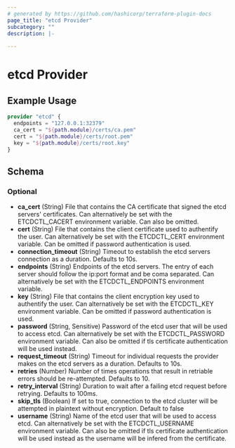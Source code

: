 ```yaml
---
# generated by https://github.com/hashicorp/terraform-plugin-docs
page_title: "etcd Provider"
subcategory: ""
description: |-
  
---
```


# etcd Provider



## Example Usage

```terraform
provider "etcd" {
  endpoints = "127.0.0.1:32379"
  ca_cert = "${path.module}/certs/ca.pem"
  cert = "${path.module}/certs/root.pem"
  key = "${path.module}/certs/root.key"
}
```

<!-- schema generated by tfplugindocs -->
## Schema

### Optional

- **ca_cert** (String) File that contains the CA certificate that signed the etcd servers' certificates. Can alternatively be set with the ETCDCTL_CACERT environment variable. Can also be omitted.
- **cert** (String) File that contains the client certificate used to authentify the user. Can alternatively be set with the ETCDCTL_CERT environment variable. Can be omitted if password authentication is used.
- **connection_timeout** (String) Timeout to establish the etcd servers connection as a duration. Defaults to 10s.
- **endpoints** (String) Endpoints of the etcd servers. The entry of each server should follow the ip:port format and be coma separated. Can alternatively be set with the ETCDCTL_ENDPOINTS environment variable.
- **key** (String) File that contains the client encryption key used to authentify the user. Can alternatively be set with the ETCDCTL_KEY environment variable. Can be omitted if password authentication is used.
- **password** (String, Sensitive) Password of the etcd user that will be used to access etcd. Can alternatively be set with the ETCDCTL_PASSWORD environment variable. Can also be omitted if tls certificate authentication will be used instead.
- **request_timeout** (String) Timeout for individual requests the provider makes on the etcd servers as a duration. Defaults to 10s.
- **retries** (Number) Number of times operations that result in retriable errors should be re-attempted. Defaults to 10.
- **retry_interval** (String) Duration to wait after a failing etcd request before retrying. Defaults to 100ms.
- **skip_tls** (Boolean) If set to true, connection to the etcd cluster will be attempted in plaintext without encryption. Default to false
- **username** (String) Name of the etcd user that will be used to access etcd. Can alternatively be set with the ETCDCTL_USERNAME environment variable. Can also be omitted if tls certificate authentication will be used instead as the username will be infered from the certificate.
